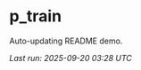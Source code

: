 # p_train

Auto-updating README demo.

<!--START_SECTION:status-->
_Last run: 2025-09-20 03:28 UTC_
<!--END_SECTION:status-->
































































































































































































































































































































































































































































































































































































































































































































